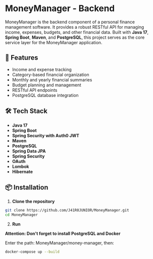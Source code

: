 # MoneyManager - Backend

MoneyManager is the backend component of a personal finance management software. It provides a robust RESTful API for managing income, expenses, budgets, and other financial data. Built with **Java 17**, **Spring Boot**, **Maven**, and **PostgreSQL**, this project serves as the core service layer for the MoneyManager application.

## 🚀 Features

- Income and expense tracking
- Category-based financial organization
- Monthly and yearly financial summaries
- Budget planning and management
- RESTful API endpoints
- PostgreSQL database integration

## 🛠 Tech Stack

- **Java 17**
- **Spring Boot**
- **Spring Security with Auth0 JWT**
- **Maven**
- **PostgreSQL**
- **Spring Data JPA**
- **Spring Security**
- **OAuth**
- **Lombok**
- **Hibernate**

## 📦 Installation

1. **Clone the repository**

```bash
git clone https://github.com/J41R0JUNIOR/MoneyManager.git
cd MoneyManager
  ```

2. **Run**

**Attention: Don't forget to install PostgreSQL and Docker**

Enter the path: MoneyManager/money-manager, then:
```bash
docker-compose up --build
```


